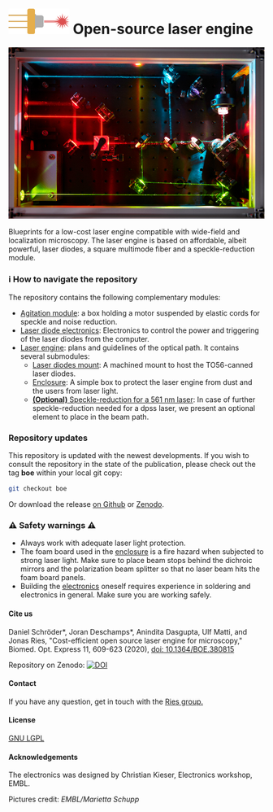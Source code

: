 # ![Logo](logo.png) Open-source laser engine



![Laser engine](laserengine.jpg)

Blueprints for a low-cost laser engine compatible with wide-field and localization microscopy. The laser engine is based on affordable, albeit powerful, laser diodes, a square multimode fiber and a speckle-reduction module.


### :information_source: ​How to navigate the repository

The repository contains the following complementary modules:

- [Agitation module](Agitation_Module): a box holding a motor suspended by elastic cords for speckle and noise reduction.
- [Laser diode electronics](Electronics): Electronics to control the power and triggering of the laser diodes from the computer.
- [Laser engine](Laser_Engine): plans and guidelines of the optical path. It contains several submodules:
  - [Laser diodes mount](Laser_Engine/Diodes_Mount): A machined mount to host the TO56-canned laser diodes.
  - [Enclosure](Laser_Engine/Enclosure): A simple box to protect the laser engine from dust and the users from laser light.
  - [**(Optional)** Speckle-reduction for a 561 nm laser](Laser_Engine/LSR): In case of further speckle-reduction needed for a dpss laser, we present an optional element to place in the beam path.



### Repository updates

This repository is updated with the newest developments. If you wish to consult the repository in the state of the publication, please check out the tag **boe** within your local git copy:

```bash
git checkout boe
```

Or download the release [on Github](https://github.com/ries-lab/LaserEngine/releases/tag/boe) or [Zenodo](https://zenodo.org/badge/latestdoi/172924170).



###  :warning: Safety warnings :warning:

- Always work with adequate laser light protection.
- The foam board used in the [enclosure](Laser_Engine/Enclosure) is a fire hazard when subjected to strong laser light. Make sure to place beam stops behind the dichroic mirrors and the polarization beam splitter so that no laser beam hits the foam board panels. 
- Building the [electronics](Electronics) oneself requires experience in soldering and electronics in general. Make sure you are working safely.

#### Cite us

Daniel Schröder\*, Joran Deschamps\*, Anindita Dasgupta, Ulf Matti, and Jonas Ries, "Cost-efficient open source laser engine for microscopy," Biomed. Opt. Express 11, 609-623 (2020), [doi: 10.1364/BOE.380815](https://doi.org/10.1364/BOE.380815)

Repository on Zenodo:
[![DOI](https://zenodo.org/badge/172924170.svg)](https://zenodo.org/badge/latestdoi/172924170)


#### Contact

If you have any question, get in touch with the [Ries group.](https://rieslab.de/#contact)

#### License 

[GNU LGPL](license.txt)


#### Acknowledgements

The electronics was designed by Christian Kieser, Electronics workshop, EMBL.

Pictures credit: *EMBL/Marietta Schupp*
